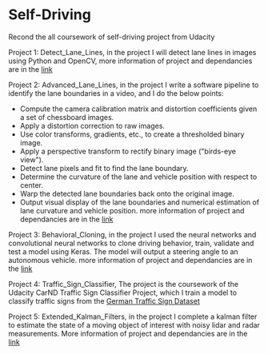 # Self-Driving

Recond the all coursework of self-driving project from Udacity

Project 1: Detect_Lane_Lines,
in the project I will detect lane lines in images using Python and OpenCV,
more information of project and dependancies are in the [link](https://github.com/udacity/CarND-LaneLines-P1)

Project 2: Advanced_Lane_Lines,
in the project I write a software pipeline to identify the lane boundaries in a video, and I do the below points:
- Compute the camera calibration matrix and distortion coefficients given a set of chessboard images.
- Apply a distortion correction to raw images.
- Use color transforms, gradients, etc., to create a thresholded binary image.
- Apply a perspective transform to rectify binary image ("birds-eye view").
- Detect lane pixels and fit to find the lane boundary.
- Determine the curvature of the lane and vehicle position with respect to center.
- Warp the detected lane boundaries back onto the original image.
- Output visual display of the lane boundaries and numerical estimation of lane curvature and vehicle position.
more information of project and dependancies are in the [link](https://github.com/udacity/CarND-Advanced-Lane-Lines)

Project 3: Behavioral_Cloning,
in the project I used the neural networks and convolutional neural networks to clone driving behavior, train, validate and test a model using Keras. The model will output a steering angle to an autonomous vehicle.
more information of project and dependancies are in the [link](https://github.com/udacity/CarND-Behavioral-Cloning-P3)

Project 4: Traffic_Sign_Classifier,
The project is the coursework of the Udacity CarND Traffic Sign Classifier Project, which I train a model to classify traffic signs from the [German Traffic Sign Dataset](http://benchmark.ini.rub.de/?section=gtsrb&subsection=dataset)

Project 5: Extended_Kalman_Filters,
in the project I complete a kalman filter to estimate the state of a moving object of interest with noisy lidar and radar measurements. More information of project and dependancies are in the [link](https://github.com/udacity/CarND-Extended-Kalman-Filter-Project)
